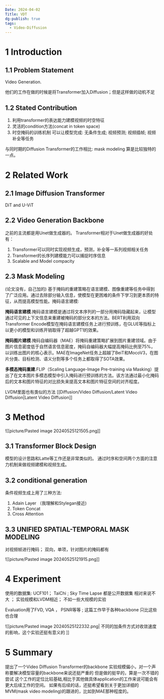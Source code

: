 ```yaml
---
Date: 2024-04-02
Title: VDT
dg-publish: true
tags:
  - Video-Diffusion
---
```


# 1 Introduction

## 1.1 Problem Statement

Video Generation.

他们的工作在做的时候是将Transformer加入Diffusion；但是这样做的动机不足 

## 1.2 Stated Contribution

1. 利用transformer的表达能力建模视频的时空特征
2. 灵活的condition方法(concat in token space)
3. 时空掩码的训练机制 可以让模型完成: 无条件生成; 视频预测; 视频插帧; 视频补全等任务 

与同时期的Diffusion Transformer的工作相比: mask modeling 算是比较独特的一点。 
# 2 Related Work

## 2.1 Image Diffusion Transformer
DiT and U-ViT

## 2.2 Video Generation Backbone

之前的主流都是用Unet做生成器的。  Transformer相对于Unet做生成器的好处有：
1. Transformer可以同时实现视频生成，预测，补全等一系列视频相关任务
2. Transformer的长序列建模能力可以捕捉时序信息
3. Scalable and Model compacity 

## 2.3 Mask Modeling
(论文没有，自己加的)
基于掩码的重建策略在语言建模、图像重建等任务中得到了广泛应用。通过去除部分输入信息，使模型在更困难的条件下学习到更本质的特征，从而提高模型性能。掩码语言建模:

**掩码语言建模**.掩码语言建模是通过将文本序列的一部分用掩码隐藏起来，让模型通过可见的上下文信息来重建被掩码的部分文本的方法。BERT利用双向Transformer Encode模型在掩码语言建模任务上进行预训练，在GLUE等指标上以更小的模型和训练开销取得了超越GPT1的效果。

**掩码图片建模**.掩码自编码器（MAE）将掩码重建策略扩展到图片重建领域。由于图片信息密度低于自然语言信息密度，掩码自编码器大幅提高掩码比例至75%，以训练出图片的核心表示。MAE在ImageNet任务上超越了BeiT和MocoV3，在图片分类、目标检测、语义分割等多个任务上都取得了SOTA效果。

**多模态掩码重建**.FLIP（Scaling Language-Image Pre-training via Masking）提出了在文本图片多模态模型中引入掩码进行预训练的方法。该方法通过最小化掩码后的文本和图片特征的对比损失来提高文本和图片特征空间的对齐程度。

LVDM里面也有类似的方法 [[Diffusion/Video Diffusion/Latent Video Diffusion|Latent Video Diffusion]]


# 3 Method
![[picture/Pasted image 20240525121505.png]]

## 3.1 Transformer Block Design 
模型的设计思路和Latte等工作还是非常类似的。 通过时序和空间两个方面的注意力机制来做视频建模和视频生成。 

## 3.2 conditional generation 
条件视频生成上用了三种方法:
1. Adain Layer （我理解和Stylegan接近)
2. Token Concat 
3. Cross Attention

## 3.3 UNIFIED SPATIAL-TEMPORAL MASK MODELING

对视频帧进行掩码；
双向，单项，针对图片的掩码都有 

![[picture/Pasted image 20240525121915.png]]

# 4 Experiment
使用的数据集: UCF101； TaiChi ; Sky Time Lapse 
都是公开数据集 相对来说不大 ； 实验规模和LVDM相近； 不如一些大规模的实验

Evaluation用了FVD, VQA ， PSNR等等 ; 这篇工作早于各种backbone 只比这些也合理  


![[picture/Pasted image 20240525122332.png| 不同的加条件方式对收敛速度的影响，这个实验还挺有意义的 ]]


# 5 Summary
提出了一个Video Diffusion Transformer的backbone 
实验规模偏小，对一个声称要解决模型容量的backbone来说还挺严重的
但是做的挺早的，算是一次不错的尝试
这个工作的定位比较基础,相比于其他做具体application的工作来说可能会有更大后续工作的空间。 如果有后续的话，还挺希望看到关于更加详细的MVM(mask video modeling)的跟进的，比如到MAE那种程度的。 





